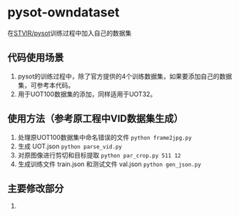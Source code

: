 # pysot-owndataset  
在[STVIR/pysot](https://github.com/STVIR/pysot)训练过程中加入自己的数据集  

## 代码使用场景  
1. pysot的训练过程中，除了官方提供的4个训练数据集，如果要添加自己的数据集，可参考本代码。  
2. 用于UOT100数据集的添加，同样适用于UOT32。

## 使用方法（参考原工程中VID数据集生成）  
1. 处理原UOT100数据集中命名错误的文件 `python frame2jpg.py`
2. 生成 UOT.json  `python parse_vid.py`
3. 对原图像进行剪切和目标提取 `python par_crop.py 511 12`
4. 生成训练文件 train.json 和测试文件 val.json `python gen_json.py`

## 主要修改部分  
1. 
